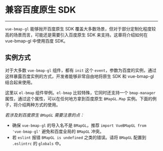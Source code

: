 # 兼容百度原生 SDK

---

`vue-bmap-gl` 能够抛开百度原生 SDK 覆盖大多数场景，但对于部分定制化程度较高的场景而言，可能还是需要引入百度原生 SDK 来支持。这章将介绍如何在 vue-bmap-gl 中使用百度 SDK。


## 实例方式

对于大多数 `vue-bmap-gl` 组件，都有 `init` 这个 `event`，参数为百度的实例，通过这样暴露百度实例的方式，开发者能够非常自由地将原生 SDK 和 vue-bmap-gl 结合起来使用。

这里以 `el-bmap` 组件举例。`el-bmap` 比较特殊，它同时还支持一个 `bmap-manager` 属性，通过这个属性，可以在任何地方拿到百度原生 `BMapGL.Map` 实例。下面的例子，将介绍两种方式的使用。

*若涉及到百度原生 `BMapGL` 需要注意的点：*

* 确保 `vue-bmap-gl` 的导入名不是 `BMapGL`，推荐 `import VueBMapGL from 'vue-bmap-gl'` 避免和百度全局的 `BMapGL` 冲突。
* 若 `eslint` 报错 `BMapGL is undefined` 之类的错误。请将 `BMapGL` 配置到 `.eslintrc` 的 `globals` 中。

<vuep template="#example"></vuep>

<script v-pre type="text/x-template" id="example">

  <template>
    <div class="amap-page-container">
      <el-bmap vid="amapDemo"  :center="center" :bmap-manager="bmapManager" :zoom="zoom" :events="events" class="amap-demo">
      </el-bmap>

      <div class="toolbar">
        <button @click="add()">add marker</button>
      </div>
    </div>
  </template>

  <style>
    .amap-demo {
      height: 300px;
    }
  </style>

  <script>
    // NPM 方式
    // import { BMapManager } from 'vue-bmap-gl';
    // CDN 方式
    let bmapManager = new VueBMap.BMapManager();
    module.exports = {
      data: function() {
        return {
          zoom: 8,
          center: [121.59996, 31.197646],
          bmapManager,
          events: {
            init(o) {
              let marker = new BMapGL.Marker(new BMapGL.Point(121.59996, 31.197646));
              o.addOverlay(marker);
            }
          }
        };
      },

      methods: {
        add() {
          let o = bmapManager.getMap();
          let lng = 121 + Math.random();
          let lat = 31 + Math.random();
          let marker = new BMapGL.Marker(new BMapGL.Point(lng, lat));
          o.addOverlay(marker);
        }
      }
    };
  </script>

</script>
